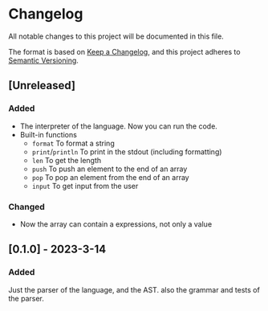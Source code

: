 # Changelog
All notable changes to this project will be documented in this file.

The format is based on [Keep a Changelog](https://keepachangelog.com/en/1.0.0/),
and this project adheres to [Semantic Versioning](https://semver.org/spec/v2.0.0.html).

## [Unreleased]
### Added
- The interpreter of the language. Now you can run the code.
- Built-in functions
    - `format` To format a string
    - `print`/`println` To print in the stdout (including formatting)
    - `len` To get the length
    - `push` To push an element to the end of an array
    - `pop` To pop an element from the end of an array
    - `input` To get input from the user
### Changed
- Now the array can contain a expressions, not only a value

## [0.1.0] - 2023-3-14
### Added
Just the parser of the language, and the AST. also the grammar and tests of the parser.
